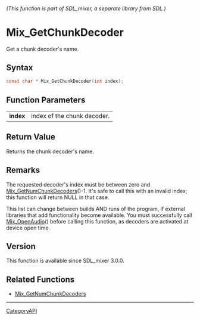 ###### (This function is part of SDL_mixer, a separate library from SDL.)
# Mix_GetChunkDecoder

Get a chunk decoder's name.

## Syntax

```c
const char * Mix_GetChunkDecoder(int index);

```

## Function Parameters

|               |                             |
| ------------- | --------------------------- |
| **index**     | index of the chunk decoder. |

## Return Value

Returns the chunk decoder's name.

## Remarks

The requested decoder's index must be between zero and
[Mix_GetNumChunkDecoders](Mix_GetNumChunkDecoders.md)()-1. It's safe to call
this with an invalid index; this function will return NULL in that case.

This list can change between builds AND runs of the program, if external
libraries that add functionality become available. You must successfully
call [Mix_OpenAudio](Mix_OpenAudio.md)() before calling this function, as
decoders are activated at device open time.

## Version

This function is available since SDL_mixer 3.0.0.

## Related Functions

* [Mix_GetNumChunkDecoders](Mix_GetNumChunkDecoders.md)

----
[CategoryAPI](CategoryAPI.md)
